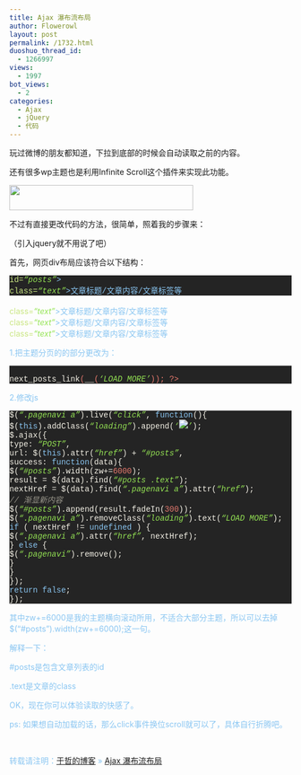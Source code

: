 ```yaml
---
title: Ajax 瀑布流布局
author: Flowerowl
layout: post
permalink: /1732.html
duoshuo_thread_id:
  - 1266997
views:
  - 1997
bot_views:
  - 2
categories:
  - Ajax
  - jQuery
  - 代码
---
```

玩过微博的朋友都知道，下拉到底部的时候会自动读取之前的内容。

还有很多wp主题也是利用Infinite Scroll这个插件来实现此功能。

[<img class="aligncenter size-full wp-image-1734" title="loading" src="http://lazynight.me/wp-content/uploads/2012/03/loading.gif" alt="" width="328" height="45" />][1]

不过有直接更改代码的方法，很简单，照着我的步骤来：

（引入jquery就不用说了吧）

首先，网页div布局应该符合以下结构：

<div class="source" style="font-family: '[object HTMLOptionElement]', Consolas, 'Lucida Console', 'Courier New'; color: #f6f3e8; background-color: #242424;">
  <span style="color: #8ac6f2;"><div</span> <span style="color: #cae682;">id=</span><span style="color: #95e454; font-style: italic;">&#8220;posts&#8221;</span><span style="color: #8ac6f2;">></span><br /> <span style="color: #8ac6f2;"><div</span> <span style="color: #cae682;">class=</span><span style="color: #95e454; font-style: italic;">&#8220;text&#8221;</span><span style="color: #8ac6f2;">></span>文章标题/文章内容/文章标签等<span style="color: #8ac6f2;"></div></span><br /> <span style="color: #8ac6f2;"><div</span> <span style="color: #cae682;">class=</span><span style="color: #95e454; font-style: italic;">&#8220;text&#8221;</span><span style="color: #8ac6f2;">></span>文章标题/文章内容/文章标签等<span style="color: #8ac6f2;"></div></span><br /> <span style="color: #8ac6f2;"><div</span> <span style="color: #cae682;">class=</span><span style="color: #95e454; font-style: italic;">&#8220;text&#8221;</span><span style="color: #8ac6f2;">></span>文章标题/文章内容/文章标签等<span style="color: #8ac6f2;"></div></span><br /> <span style="color: #8ac6f2;"><div</span> <span style="color: #cae682;">class=</span><span style="color: #95e454; font-style: italic;">&#8220;text&#8221;</span><span style="color: #8ac6f2;">></span>文章标题/文章内容/文章标签等<span style="color: #8ac6f2;"></div></span><br /> <span style="color: #8ac6f2;"></div></span>
</div>

1.把主题分页的的部分更改为：

<div class="source" style="font-family: '[object HTMLOptionElement]', Consolas, 'Lucida Console', 'Courier New'; color: #f6f3e8; background-color: #242424;">
  <span style="color: #f6f3e8;"><div class=&#8221;pagenavi&#8221;></span><br /> <span style="color: #e5786d;"><?php</span> <span style="color: #f6f3e8;">next_posts_link</span>(<span style="color: #f6f3e8;">__</span>(<span style="color: #95e454; font-style: italic;">&#8216;LOAD MORE&#8217;</span>)); <span style="color: #e5786d;">?></span><br /> <span style="color: #f6f3e8;"></div></span>
</div>

2.修改js

<div class="source" style="font-family: '[object HTMLOptionElement]', Consolas, 'Lucida Console', 'Courier New'; color: #f6f3e8; background-color: #242424;">
  <span style="color: #f6f3e8;">$</span>(<span style="color: #95e454; font-style: italic;">&#8220;.pagenavi a&#8221;</span><span style="color: #f6f3e8;">).</span><span style="color: #f6f3e8;">live</span>(<span style="color: #95e454; font-style: italic;">&#8220;click&#8221;</span><span style="color: #f6f3e8;">,</span> <span style="color: #8ac6f2;">function</span><span style="color: #f6f3e8;">(){</span><br /> <span style="color: #f6f3e8;">$</span>(<span style="color: #8ac6f2;">this</span><span style="color: #f6f3e8;">).</span><span style="color: #f6f3e8;">addClass</span>(<span style="color: #95e454; font-style: italic;">&#8220;loading&#8221;</span><span style="color: #f6f3e8;">).</span><span style="color: #f6f3e8;">append</span>(<span style="color: #95e454; font-style: italic;">&#8216;<img src=&#8221;http://lazynight.me/loading.gif&#8221;>&#8217;</span>);<br /> <span style="color: #f6f3e8;">$</span><span style="color: #f6f3e8;">.</span><span style="color: #f6f3e8;">ajax</span><span style="color: #f6f3e8;">({</span><br /> <span style="color: #f6f3e8;">type</span><span style="color: #f6f3e8;">:</span> <span style="color: #95e454; font-style: italic;">&#8220;POST&#8221;</span><span style="color: #f6f3e8;">,</span><br /> <span style="color: #f6f3e8;">url</span><span style="color: #f6f3e8;">:</span> <span style="color: #f6f3e8;">$</span>(<span style="color: #8ac6f2;">this</span><span style="color: #f6f3e8;">).</span><span style="color: #f6f3e8;">attr</span>(<span style="color: #95e454; font-style: italic;">&#8220;href&#8221;</span>) <span style="color: #f6f3e8;">+</span> <span style="color: #95e454; font-style: italic;">&#8220;#posts&#8221;</span><span style="color: #f6f3e8;">,</span><br /> <span style="color: #f6f3e8;">success</span><span style="color: #f6f3e8;">:</span> <span style="color: #8ac6f2;">function</span>(<span style="color: #f6f3e8;">data</span><span style="color: #f6f3e8;">){</span><br /> <span style="color: #f6f3e8;">$</span>(<span style="color: #95e454; font-style: italic;">&#8220;#posts&#8221;</span><span style="color: #f6f3e8;">).</span><span style="color: #f6f3e8;">width</span>(<span style="color: #f6f3e8;">zw</span><span style="color: #f6f3e8;">+=</span><span style="color: #e5786d;">6000</span>);<br /> <span style="color: #f6f3e8;">result</span> <span style="color: #f6f3e8;">=</span> <span style="color: #f6f3e8;">$</span>(<span style="color: #f6f3e8;">data</span><span style="color: #f6f3e8;">).</span><span style="color: #f6f3e8;">find</span>(<span style="color: #95e454; font-style: italic;">&#8220;#posts .text&#8221;</span>);<br /> <span style="color: #f6f3e8;">nextHref</span> <span style="color: #f6f3e8;">=</span> <span style="color: #f6f3e8;">$</span>(<span style="color: #f6f3e8;">data</span><span style="color: #f6f3e8;">).</span><span style="color: #f6f3e8;">find</span>(<span style="color: #95e454; font-style: italic;">&#8220;.pagenavi a&#8221;</span><span style="color: #f6f3e8;">).</span><span style="color: #f6f3e8;">attr</span>(<span style="color: #95e454; font-style: italic;">&#8220;href&#8221;</span>);<br /> <span style="color: #99968b; font-style: italic;">// 渐显新内容</span><br /> <span style="color: #f6f3e8;">$</span>(<span style="color: #95e454; font-style: italic;">&#8220;#posts&#8221;</span><span style="color: #f6f3e8;">).</span><span style="color: #f6f3e8;">append</span>(<span style="color: #f6f3e8;">result</span><span style="color: #f6f3e8;">.</span><span style="color: #f6f3e8;">fadeIn</span>(<span style="color: #e5786d;">300</span>));<br /> <span style="color: #f6f3e8;">$</span>(<span style="color: #95e454; font-style: italic;">&#8220;.pagenavi a&#8221;</span><span style="color: #f6f3e8;">).</span><span style="color: #f6f3e8;">removeClass</span>(<span style="color: #95e454; font-style: italic;">&#8220;loading&#8221;</span><span style="color: #f6f3e8;">).</span><span style="color: #f6f3e8;">text</span>(<span style="color: #95e454; font-style: italic;">&#8220;LOAD MORE&#8221;</span>);<br /> <span style="color: #8ac6f2;">if</span> ( <span style="color: #f6f3e8;">nextHref</span> <span style="color: #f6f3e8;">!=</span> <span style="color: #8ac6f2;">undefined</span> ) <span style="color: #f6f3e8;">{</span><br /> <span style="color: #f6f3e8;">$</span>(<span style="color: #95e454; font-style: italic;">&#8220;.pagenavi a&#8221;</span><span style="color: #f6f3e8;">).</span><span style="color: #f6f3e8;">attr</span>(<span style="color: #95e454; font-style: italic;">&#8220;href&#8221;</span><span style="color: #f6f3e8;">,</span> <span style="color: #f6f3e8;">nextHref</span>);<br /> <span style="color: #f6f3e8;">}</span> <span style="color: #8ac6f2;">else</span> <span style="color: #f6f3e8;">{</span><br /> <span style="color: #f6f3e8;">$</span>(<span style="color: #95e454; font-style: italic;">&#8220;.pagenavi&#8221;</span><span style="color: #f6f3e8;">).</span><span style="color: #f6f3e8;">remove</span>();<br /> <span style="color: #f6f3e8;">}</span><br /> <span style="color: #f6f3e8;">}</span><br /> <span style="color: #f6f3e8;">});</span><br /> <span style="color: #8ac6f2;">return</span> <span style="color: #8ac6f2;">false</span>;<br /> <span style="color: #f6f3e8;">});</span>
</div>

其中zw+=6000是我的主题横向滚动所用，不适合大部分主题，所以可以去掉$(&#8220;#posts&#8221;).width(zw+=6000);这一句。

解释一下：

#posts是包含文章列表的id

.text是文章的class

OK，现在你可以体验读取的快感了。

ps: 如果想自动加载的话，那么click事件换位scroll就可以了，具体自行折腾吧。

&nbsp;

转载请注明：[于哲的博客][2] &raquo; [Ajax 瀑布流布局][3]

 [1]: http://lazynight.me/wp-content/uploads/2012/03/loading.gif
 [2]: http://localhost/wordpress
 [3]: http://localhost/wordpress/1732.html